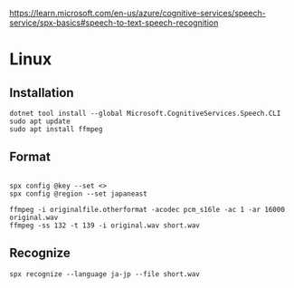 https://learn.microsoft.com/en-us/azure/cognitive-services/speech-service/spx-basics#speech-to-text-speech-recognition

# Linux
## Installation
```
dotnet tool install --global Microsoft.CognitiveServices.Speech.CLI
sudo apt update
sudo apt install ffmpeg
```
## Format
```

spx config @key --set <>
spx config @region --set japaneast

ffmpeg -i originalfile.otherformat -acodec pcm_s16le -ac 1 -ar 16000 original.wav
ffmpeg -ss 132 -t 139 -i original.wav short.wav
```
## Recognize
```
spx recognize --language ja-jp --file short.wav
```